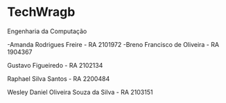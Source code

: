 # TechWragb
Engenharia da Computação

-Amanda Rodrigues Freire - RA 2101972
-Breno Francisco de Oliveira -	RA 1904367 

Gustavo Figueiredo - RA 2102134 

Raphael Silva Santos - RA 2200484	

Wesley Daniel Oliveira Souza da Silva - RA 2103151 

